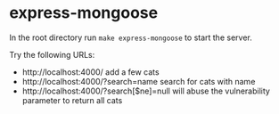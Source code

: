 # express-mongoose

In the root directory run `make express-mongoose` to start the server.

Try the following URLs:

* http://localhost:4000/ add a few cats
* http://localhost:4000/?search=name search for cats with name
* http://localhost:4000/?search[$ne]=null will abuse the vulnerability parameter to return all cats
